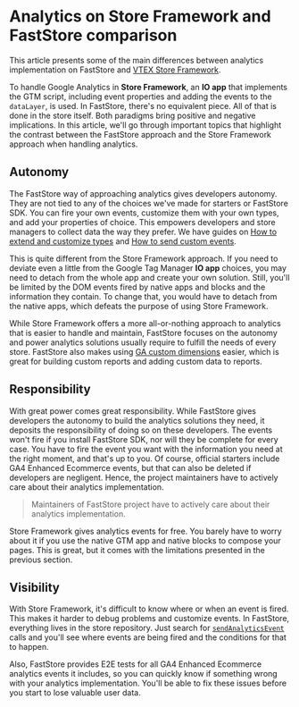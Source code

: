 # Analytics on Store Framework and FastStore comparison

This article presents some of the main differences between analytics implementation on FastStore and [VTEX Store Framework](https://vtex.com/br-pt/store-framework/).

To handle Google Analytics in **Store Framework**, an **IO app** that implements the GTM script, including event properties and adding the events to the `dataLayer`, is used. In FastStore, there's no equivalent piece. All of that is done in the store itself. Both paradigms bring positive and negative implications. In this article, we'll go through important topics that highlight the contrast between the FastStore approach and the Store Framework approach when handling analytics.

## Autonomy

The FastStore way of approaching analytics gives developers autonomy. They are not tied to any of the choices we've made for starters or FastStore SDK. You can fire your own events, customize them with your own types, and add your properties of choice. This empowers developers and store managers to collect data the way they prefer. We have guides on [How to extend and customize types](/reference/sdk/analytics/how-to-extend-types) and [How to send custom events](/reference/sdk/analytics/how-to-send-custom-events).

This is quite different from the Store Framework approach. If you need to deviate even a little from the Google Tag Manager **IO app** choices, you may need to detach from the whole app and create your own solution. Still, you'll be limited by the DOM events fired by native apps and blocks and the information they contain. To change that, you would have to detach from the native apps, which defeats the purpose of using Store Framework.

While Store Framework offers a more all-or-nothing approach to analytics that is easier to handle and maintain, FastStore focuses on the autonomy and power analytics solutions usually require to fulfill the needs of every store. FastStore also makes using [GA custom dimensions](https://support.google.com/analytics/answer/2709828) easier, which is great for building custom reports and adding custom data to reports.

## Responsibility

With great power comes great responsibility. While FastStore gives developers the autonomy to build the analytics solutions they need, it deposits the responsibility of doing so on these developers. The events won't fire if you install FastStore SDK, nor will they be complete for every case. You have to fire the event you want with the information you need at the right moment, and that's up to you. Of course, official starters include GA4 Enhanced Ecommerce events, but that can also be deleted if developers are negligent. Hence, the project maintainers have to actively care about their analytics implementation.

> Maintainers of FastStore project have to actively care about their analytics implementation.

Store Framework gives analytics events for free. You barely have to worry about it if you use the native GTM app and native blocks to compose your pages. This is great, but it comes with the limitations presented in the previous section.

## Visibility

With Store Framework, it's difficult to know where or when an event is fired. This makes it harder to debug problems and customize events. In FastStore, everything lives in the store repository. Just search for [`sendAnalyticsEvent`](/reference/sdk/analytics/sendAnalyticsEvent) calls and you'll see where events are being fired and the conditions for that to happen.

Also, FastStore provides E2E tests for all GA4 Enhanced Ecommerce analytics events it includes, so you can quickly know if something wrong with your analytics implementation. You'll be able to fix these issues before you start to lose valuable user data.
